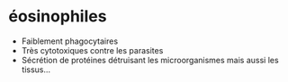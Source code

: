 # éosinophiles



- Faiblement phagocytaires 
- Très cytotoxiques contre les parasites 
- Sécrétion de protéines détruisant les microorganismes mais aussi les tissus… 

